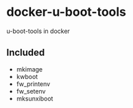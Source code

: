 # docker-u-boot-tools
u-boot-tools in docker

## Included

- mkimage
- kwboot
- fw_printenv
- fw_setenv
- mksunxiboot

